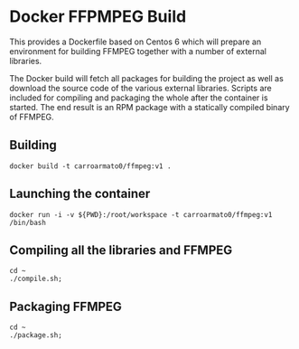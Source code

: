 # Docker FFPMPEG Build

This provides a Dockerfile based on Centos 6 which will prepare an environment for building FFMPEG together with a number of external libraries.

The Docker build will fetch all packages for building the project as well as download the source code of the various external libraries.
Scripts are included for compiling and packaging the whole after the container is started.
The end result is an RPM package with a statically compiled binary of FFMPEG.

## Building
```
docker build -t carroarmato0/ffmpeg:v1 .
```

## Launching the container
```
docker run -i -v ${PWD}:/root/workspace -t carroarmato0/ffmpeg:v1 /bin/bash
```

## Compiling all the libraries and FFMPEG
```
cd ~
./compile.sh;
```

## Packaging FFMPEG
```
cd ~
./package.sh;
```

